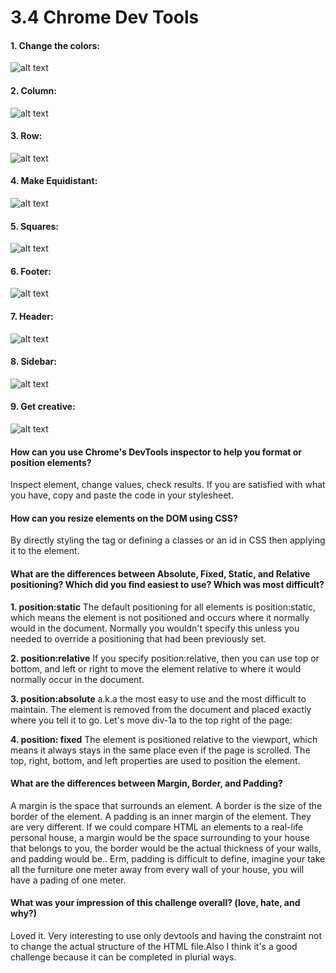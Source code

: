 # 3.4 Chrome Dev Tools

#### 1. Change the colors:
![alt text](https://github.com/gastongouron/phase-0/blob/master/week-3/chrome-devtools/imgs/3.4-1changecolors.png "Change colors")

#### 2. Column:
![alt text](https://github.com/gastongouron/phase-0/blob/master/week-3/chrome-devtools/imgs/3.4-2stackdivs.png "Column")

#### 3. Row:
![alt text](https://github.com/gastongouron/phase-0/blob/master/week-3/chrome-devtools/imgs/3.4-3columns.png "Row")

#### 4. Make Equidistant:
![alt text](https://github.com/gastongouron/phase-0/blob/master/week-3/chrome-devtools/imgs/3.4-4spacing.png "Equidistant")

#### 5. Squares:
![alt text](https://github.com/gastongouron/phase-0/blob/master/week-3/chrome-devtools/imgs/3.4-5squares.png "Squares")

#### 6. Footer:
![alt text](https://github.com/gastongouron/phase-0/blob/master/week-3/chrome-devtools/imgs/3.4-6footer.png "Footer")

#### 7. Header:
![alt text](https://github.com/gastongouron/phase-0/blob/master/week-3/chrome-devtools/imgs/3.4-7fixedtop.png "Header")

#### 8. Sidebar:
![alt text](https://github.com/gastongouron/phase-0/blob/master/week-3/chrome-devtools/imgs/3.4-8sidebar.png "Sidebar")

#### 9. Get creative:
![alt text](https://github.com/gastongouron/phase-0/blob/master/week-3/chrome-devtools/imgs/3.4-9creativedesign.png "Creative")


#### How can you use Chrome's DevTools inspector to help you format or position elements?
Inspect element, change values, check results. If you are satisfied with what you have, copy and paste the code in your stylesheet.

#### How can you resize elements on the DOM using CSS?
By directly styling the tag or defining a classes or an id in CSS then applying it to the element.

#### What are the differences between Absolute, Fixed, Static, and Relative positioning? Which did you find easiest to use? Which was most difficult?
**1. position:static**
The default positioning for all elements is position:static, which means the element is not positioned and occurs where it normally would in the document. Normally you wouldn't specify this unless you needed to override a positioning that had been previously set.

**2. position:relative**
If you specify position:relative, then you can use top or bottom, and left or right to move the element relative to where it would normally occur in the document.

**3. position:absolute** a.k.a the most easy to use and the most difficult to maintain.
The element is removed from the document and placed exactly where you tell it to go.
Let's move div-1a to the top right of the page:

**4. position: fixed**
The element is positioned relative to the viewport, which means it always stays in the same place even if the page is scrolled. The top, right, bottom, and left properties are used to position the element.

#### What are the differences between Margin, Border, and Padding?
A margin is the space that surrounds an element. A border is the size of the border of the element. A padding is an inner margin of the element. They are very different. If we could compare HTML an elements to a real-life personal house, a margin would be the space surrounding to your house that belongs to you, the border would be the actual thickness of your walls, and padding would be.. Erm, padding is difficult to define, imagine your take all the furniture one meter away from every wall of your house, you will have a pading of one meter.

#### What was your impression of this challenge overall? (love, hate, and why?)
Loved it. Very interesting to use only devtools and having the constraint not to change the actual structure of the HTML file.Also I think it's a good challenge because it can be completed in plurial ways.